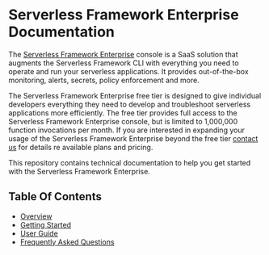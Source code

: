 # Serverless Framework Enterprise Documentation

The [Serverless Framework Enterprise](https://dashboard.serverless.com/) console is a SaaS solution that augments the Serverless Framework CLI with everything you need to operate and run your serverless applications. It provides out-of-the-box monitoring, alerts, secrets, policy enforcement and more.

The Serverless Framework Enterprise free tier is designed to give individual developers everything they need to develop and troubleshoot serverless applications more efficiently. The free tier provides full access to the Serverless Framework Enterprise console, but is limited to 1,000,000 function invocations per month. If you are interested in expanding your usage of the Serverless Framework Enterprise beyond the free tier [contact us](https://serverless.com/enterprise/contact/) for details re available plans and pricing.

This repository contains technical documentation to help you get started with the Serverless Framework Enterprise.

## Table Of Contents

* [Overview](./docs/README.md)
* [Getting Started](./docs/getting-started.md)
* [User Guide](./docs/dashboard-user-guide.md)
* [Frequently Asked Questions](./docs/faq.md)
